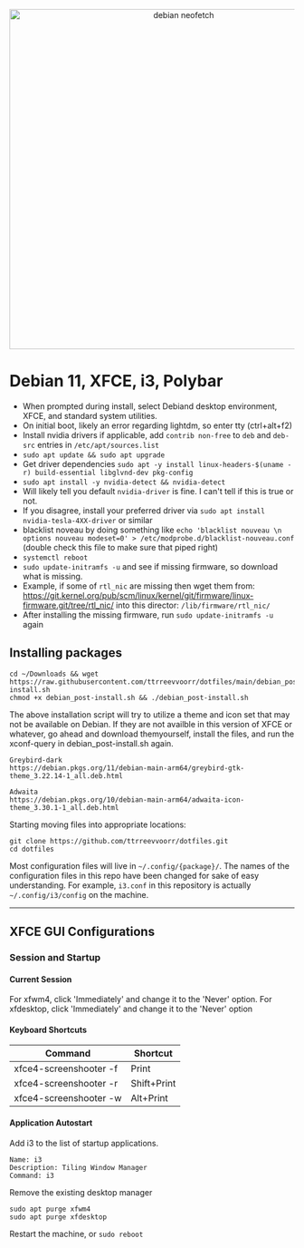 <p align="center">
    <img width="600" src="https://i.imgur.com/6a9T4HB.png" alt="debian neofetch">
</p>

# Debian 11, XFCE, i3, Polybar

- When prompted during install, select Debiand desktop environment, XFCE, and standard system utilities.
- On initial boot, likely an error regarding lightdm, so enter tty (ctrl+alt+f2)
- Install nvidia drivers if applicable, add `contrib non-free` to `deb` and `deb-src` entries in `/etc/apt/sources.list`
- `sudo apt update && sudo apt upgrade`
- Get driver dependencies `sudo apt -y install linux-headers-$(uname -r) build-essential libglvnd-dev pkg-config`
- `sudo apt install -y nvidia-detect && nvidia-detect`
- Will likely tell you default `nvidia-driver` is fine. I can't tell if this is true or not.
- If you disagree, install your preferred driver via `sudo apt install nvidia-tesla-4XX-driver` or similar
- blacklist noveau by doing something like `echo 'blacklist nouveau \n options nouveau modeset=0' > /etc/modprobe.d/blacklist-nouveau.conf` (double check this file to make sure that piped right)
- `systemctl reboot`
- `sudo update-initramfs -u` and see if missing firmware, so download what is missing.
- Example, if some of `rtl_nic` are missing then wget them from: https://git.kernel.org/pub/scm/linux/kernel/git/firmware/linux-firmware.git/tree/rtl_nic/ into this director: `/lib/firmware/rtl_nic/`
- After installing the missing firmware, run `sudo update-initramfs -u` again

## Installing packages

```
cd ~/Downloads && wget https://raw.githubusercontent.com/ttrreevvoorr/dotfiles/main/debian_post-install.sh
chmod +x debian_post-install.sh && ./debian_post-install.sh
```
The above installation script will try to utilize a theme and icon set that may not be available on Debian. If they are not availble in this version of XFCE or whatever, go ahead and download themyourself, install the files, and run the xconf-query in debian_post-install.sh again.

```
Greybird-dark
https://debian.pkgs.org/11/debian-main-arm64/greybird-gtk-theme_3.22.14-1_all.deb.html
```
```
Adwaita
https://debian.pkgs.org/10/debian-main-arm64/adwaita-icon-theme_3.30.1-1_all.deb.html
```


Starting moving files into appropriate locations:
```
git clone https://github.com/ttrreevvoorr/dotfiles.git
cd dotfiles
```

Most configuration files will live in `~/.config/{package}/`. The names of the configuration files in this repo have been changed for sake of easy understanding. For example, `i3.conf` in this repository is actually `~/.config/i3/config` on the machine.

---

## XFCE GUI Configurations

### Session and Startup

#### Current Session
For xfwm4, click 'Immediately' and change it to the  'Never' option.
For xfdesktop, click 'Immediately' and change it to the 'Never' option


#### Keyboard Shortcuts
| Command                     | Shortcut       |
| --------------------------- | -------------- |
| xfce4-screenshooter -f      | Print          |
| xfce4-screenshooter -r      | Shift+Print    |
| xfce4-screenshooter -w      | Alt+Print      |

#### Application Autostart
Add i3 to the list of startup applications.
```
Name: i3
Description: Tiling Window Manager
Command: i3
```

Remove the existing desktop manager
```
sudo apt purge xfwm4
sudo apt purge xfdesktop
```

Restart the machine, or `sudo reboot`
